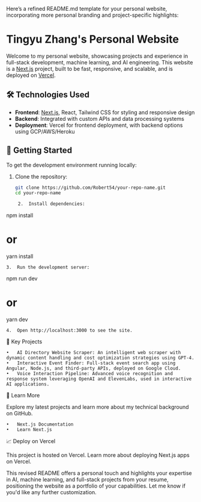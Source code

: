 Here’s a refined README.md template for your personal website, incorporating more personal branding and project-specific highlights:

# Tingyu Zhang's Personal Website

Welcome to my personal website, showcasing projects and experience in full-stack development, machine learning, and AI engineering. This website is a [Next.js](https://nextjs.org/) project, built to be fast, responsive, and scalable, and is deployed on [Vercel](https://vercel.com/).

## 🛠 Technologies Used

- **Frontend**: [Next.js](https://nextjs.org/), React, Tailwind CSS for styling and responsive design
- **Backend**: Integrated with custom APIs and data processing systems
- **Deployment**: Vercel for frontend deployment, with backend options using GCP/AWS/Heroku

## 🚀 Getting Started

To get the development environment running locally:

1. Clone the repository:
   ```bash
   git clone https://github.com/Robert54/your-repo-name.git
   cd your-repo-name

	2.	Install dependencies:

npm install
# or
yarn install


	3.	Run the development server:

npm run dev
# or
yarn dev


	4.	Open http://localhost:3000 to see the site.

🌟 Key Projects

	•	AI Directory Website Scraper: An intelligent web scraper with dynamic content handling and cost optimization strategies using GPT-4.
	•	Interactive Event Finder: Full-stack event search app using Angular, Node.js, and third-party APIs, deployed on Google Cloud.
	•	Voice Interaction Pipeline: Advanced voice recognition and response system leveraging OpenAI and ElevenLabs, used in interactive AI applications.

📖 Learn More

Explore my latest projects and learn more about my technical background on GitHub.

	•	Next.js Documentation
	•	Learn Next.js

📈 Deploy on Vercel

This project is hosted on Vercel. Learn more about deploying Next.js apps on Vercel.

This revised README offers a personal touch and highlights your expertise in AI, machine learning, and full-stack projects from your resume, positioning the website as a portfolio of your capabilities. Let me know if you'd like any further customization.